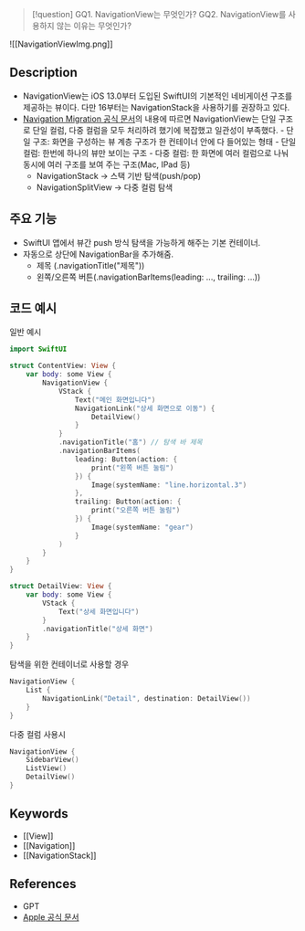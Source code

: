 >[!question]
>GQ1. NavigationView는 무엇인가?
>GQ2. NavigationView를 사용하지 않는 이유는 무엇인가?


![[NavigationViewImg.png]]
## Description
- NavigationView는 iOS 13.0부터 도입된 SwiftUI의 기본적인 네비게이션 구조를 제공하는 뷰이다. 다만 16부터는 NavigationStack을 사용하기를 권장하고 있다. 
- [Navigation Migration 공식 문서](https://developer.apple.com/documentation/swiftui/migrating-to-new-navigation-types)의 내용에 따르면 NavigationView는 단일 구조로 단일 컬럼, 다중 컬럼을 모두 처리하려 했기에 복잡했고 일관성이 부족했다. 
		- 단일 구조: 화면을 구성하는 뷰 계층 구조가 한 컨테이너 안에 다 들어있는 형태
		- 단일 컬럼: 한번에 하나의 뷰만 보이는 구조
		- 다중 컬럼: 한 화면에 여러 컬럼으로 나눠 동시에 여러 구조를 보여 주는 구조(Mac, IPad 등)
	- NavigationStack -> 스택 기반 탐색(push/pop)
	- NavigationSplitView -> 다중 컬럼 탐색


## 주요 기능
+ SwiftUI 앱에서 뷰간 push 방식 탐색을 가능하게 해주는 기본 컨테이너.
+ 자동으로 상단에 NavigationBar을 추가해줌.
	+ 제목 (.navigationTitle("제목"))
	+ 왼쪽/오른쪽 버튼(.navigationBarItems(leading: ..., trailing: ...))

## 코드 예시
일반 예시
```swift
import SwiftUI

struct ContentView: View {
    var body: some View {
        NavigationView {
            VStack {
                Text("메인 화면입니다")
                NavigationLink("상세 화면으로 이동") {
                    DetailView()
                }
            }
            .navigationTitle("홈") // 탐색 바 제목
            .navigationBarItems(
                leading: Button(action: {
                    print("왼쪽 버튼 눌림")
                }) {
                    Image(systemName: "line.horizontal.3")
                },
                trailing: Button(action: {
                    print("오른쪽 버튼 눌림")
                }) {
                    Image(systemName: "gear")
                }
            )
        }
    }
}

struct DetailView: View {
    var body: some View {
        VStack {
            Text("상세 화면입니다")
        }
        .navigationTitle("상세 화면")
    }
}
```


탐색을 위한 컨테이너로 사용할 경우
```swift
NavigationView {
    List {
        NavigationLink("Detail", destination: DetailView())
    }
}
```

다중 컬럼 사용시
```swift
NavigationView {
    SidebarView()
    ListView()
    DetailView()
}
```

## Keywords
+ [[View]]
+ [[Navigation]]
+ [[NavigationStack]]

## References
- GPT
- [Apple 공식 문서](https://developer.apple.com/documentation/swiftui/navigationview)